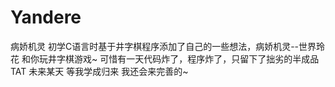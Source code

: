 # Yandere
病娇机灵
初学C语言时基于井字棋程序添加了自己的一些想法，病娇机灵--世界玲花 和你玩井字棋游戏~
可惜有一天代码炸了，程序炸了，只留下了拙劣的半成品TAT
未来某天 等我学成归来 我还会来完善的~
